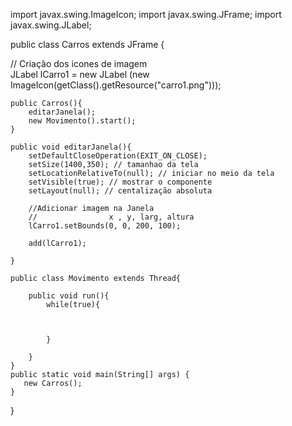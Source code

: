 import javax.swing.ImageIcon;
import javax.swing.JFrame;
import javax.swing.JLabel;


public class Carros extends JFrame {

// Criação dos icones de imagem    
        JLabel lCarro1 = new JLabel (new ImageIcon(getClass().getResource("carro1.png")));
   
       
    public Carros(){
        editarJanela();
        new Movimento().start();
    }    
    
    public void editarJanela(){
        setDefaultCloseOperation(EXIT_ON_CLOSE);
        setSize(1400,350); // tamanhao da tela
        setLocationRelativeTo(null); // iniciar no meio da tela
        setVisible(true); // mostrar o componente 
        setLayout(null); // centalização absoluta 
        
        //Adicionar imagem na Janela
        //                x , y, larg, altura
        lCarro1.setBounds(0, 0, 200, 100);
       
        add(lCarro1);
     
    }
    
    public class Movimento extends Thread{
    
        public void run(){
            while(true){
               
         
            
            }
        
        }
    }
    public static void main(String[] args) {
       new Carros();
    }
    
}
